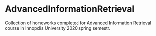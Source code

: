 # AdvancedInformationRetrieval
Collection of homeworks completed for Advanced Information Retrieval course in Innopolis University 2020 spring semestr.
